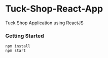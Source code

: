 # Tuck-Shop-React-App

Tuck Shop Application using ReactJS

### Getting Started

```
npm install
npm start
```
